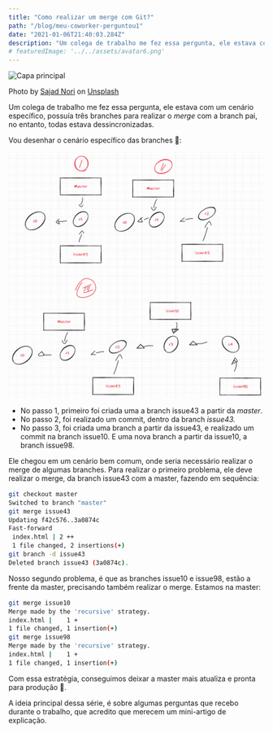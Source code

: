 ```yaml
---
title: "Como realizar um merge com Git?"
path: "/blog/meu-coworker-perguntou1"
date: "2021-01-06T21:40:03.284Z"
description: "Um colega de trabalho me fez essa pergunta, ele estava com um cenário específico, possuía três branches para realizar o *merge* com a branch pai, no entanto, todas estava dessincronizadas"
# featuredImage: '../../assets/avatar6.png'
---
```


<!-- <div style="color: orange; border: 2px solid #363636; display: inline-block; padding: 5px; margin-bottom: 10px; border-radius: 10px; background-color: lightyellow;">
	<label>Meu coworker perguntou</label>
</div> -->

![Capa principal](https://images.unsplash.com/photo-1583279904750-85325bf531b4?ixid=MXwxMjA3fDB8MHxwaG90by1wYWdlfHx8fGVufDB8fHw%3D&ixlib=rb-1.2.1&auto=format&fit=crop&w=1350&q=80)

Photo by [Sajad Nori](https://unsplash.com/@sajad_sqs9966b?utm_source=unsplash&amp;utm_medium=referral&amp;utm_content=creditCopyText) on [Unsplash](https://unsplash.com/?utm_source=unsplash&amp;utm_medium=referral&amp;utm_content=creditCopyText)

Um colega de trabalho me fez essa pergunta, ele estava com um cenário específico, possuía três branches para realizar o *merge* com a branch pai, no entanto, todas estava dessincronizadas.

Vou desenhar o cenário específico das branches 📝:

![Commit Status](./commit-status.png)

- No passo 1, primeiro foi criada uma a branch issue43 a partir da *master*.
- No passo 2, foi realizado um commit, dentro da branch *issue43.*
- No passo 3, foi criada uma branch a partir da issue43, e realizado um commit na branch issue10. E uma nova branch a partir da issue10, a branch issue98.

Ele chegou em um cenário bem comum, onde seria necessário realizar o merge de algumas branches. Para realizar o primeiro problema, ele deve realizar o merge, da branch issue43 com a master, fazendo em sequência:

```bash
git checkout master
Switched to branch "master"
git merge issue43
Updating f42c576..3a0874c
Fast-forward
 index.html | 2 ++
 1 file changed, 2 insertions(+)
git branch -d issue43
Deleted branch issue43 (3a0874c).
```

Nosso segundo problema, é que as branches issue10 e issue98, estão a frente da master, precisando também realizar o merge. Estamos na master:

```bash
git merge issue10
Merge made by the 'recursive' strategy.
index.html |    1 +
1 file changed, 1 insertion(+)
git merge issue98
Merge made by the 'recursive' strategy.
index.html |    1 +
1 file changed, 1 insertion(+)
```

Com essa estratégia, conseguimos deixar a master mais atualiza e pronta para produção 🔨.

A ideia principal dessa série, é sobre algumas perguntas que recebo durante o trabalho, que acredito que merecem um mini-artigo de explicação.
